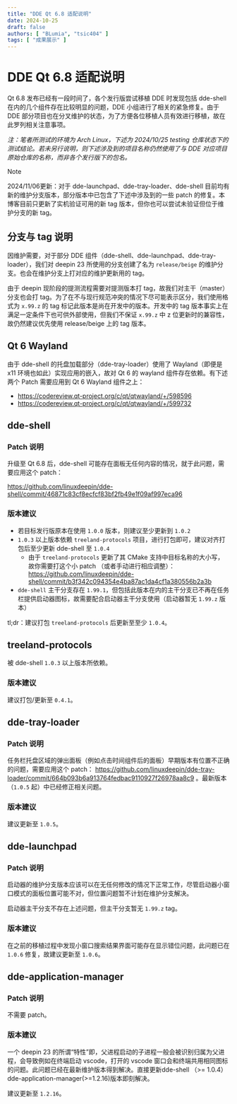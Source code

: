 ```yaml
---
title: "DDE Qt 6.8 适配说明"
date: 2024-10-25
draft: false
authors: [ "BLumia", "tsic404" ]
tags: [ "成果展示" ]
---
```


# DDE Qt 6.8 适配说明

Qt 6.8 发布已经有一段时间了，各个发行版尝试移植 DDE 时发现包括 dde-shell 在内的几个组件存在比较明显的问题，DDE 小组进行了相关的紧急修复。由于 DDE 部分项目也在分叉维护的状态，为了方便各位移植人员有效进行移植，故在此罗列相关注意事项。

*注：笔者所测试的环境为 Arch Linux，下述为 2024/10/25 testing 仓库状态下的测试结论。若未另行说明，则下述涉及到的项目名称仍然使用了与 DDE 对应项目原始仓库的名称，而非各个发行版下的包名。*

> [!NOTE]
> 2024/11/06更新：对于 dde-launchpad、dde-tray-loader、dde-shell 目前均有新的维护分支版本，部分版本中已包含了下述中涉及到的一些 patch 的修复。本博客目前只更新了实机验证可用的新 tag 版本，但你也可以尝试未验证但位于维护分支的新 tag。

## 分支与 tag 说明

因维护需要，对于部分 DDE 组件（dde-shell、dde-launchpad、dde-tray-loader），我们对 deepin 23 所使用的分支创建了名为 `release/beige` 的维护分支。也会在维护分支上打对应的维护更新用的 tag。

由于 deepin 现阶段的提测流程需要对提测版本打 tag，故我们对主干（master）分支也会打 tag。为了在不与现行规范冲突的情况下尽可能表示区分，我们使用格式为 `x.99.z` 的 tag 标记此版本是尚在开发中的版本。开发中的 tag 版本事实上在满足一定条件下也可供外部使用，但我们不保证 `x.99.z` 中 z 位更新时的兼容性，故仍然建议优先使用 release/beige 上的
tag 版本。

## Qt 6 Wayland

由于 dde-shell 的托盘加载部分（dde-tray-loader）使用了 Wayland（即便是 x11 环境也如此）实现应用的嵌入，故对 Qt 6 的 wayland 组件存在依赖。有下述两个 Patch 需要应用到 Qt 6 Wayland 组件之上：

- <https://codereview.qt-project.org/c/qt/qtwayland/+/598596>
- <https://codereview.qt-project.org/c/qt/qtwayland/+/599732>

## dde-shell

### Patch 说明

升级至 Qt 6.8 后，dde-shell 可能存在面板无任何内容的情况，就于此问题，需要应用这个 patch：

https://github.com/linuxdeepin/dde-shell/commit/46871c83cf8ecfcf83bf2fb49e1f09af997eca96

### 版本建议

- 若目标发行版原本在使用 `1.0.0` 版本，则建议至少更新到 `1.0.2`
- `1.0.3` 以上版本依赖 `treeland-protocols` 项目，进行打包即可，建议对齐打包后至少更新 dde-shell 至 `1.0.4`
  - 由于 `treeland-protocols` 更新了其 CMake 支持中目标名称的大小写，故你需要打这个小 patch （或者手动进行相应调整）：
  https://github.com/linuxdeepin/dde-shell/commit/b3f342c094354e4ba87ac1da4cf1a380556b2a3b
- `dde-shell` 主干分支存在 `1.99.1`，但包括此版本在内的主干分支已不再在任务栏提供启动器图标，故需要配合启动器主干分支使用（启动器暂无 `1.99.z` 版本）

tl;dr：建议打包 `treeland-protocols` 后更新至至少 `1.0.4`。

## treeland-protocols

被 dde-shell `1.0.3` 以上版本所依赖。

### 版本建议

建议打包/更新至 `0.4.1`。

## dde-tray-loader

### Patch 说明

任务栏托盘区域的弹出面板（例如点击时间组件后的面板）早期版本有位置不正确的问题，需要应用这个 patch： <https://github.com/linuxdeepin/dde-tray-loader/commit/664b093b6a913764fedbac9110927f26978aa8c9> 。最新版本（`1.0.5` 起）中已经修正相关问题。

### 版本建议

建议更新至 `1.0.5`。

## dde-launchpad

### Patch 说明

启动器的维护分支版本应该可以在无任何修改的情况下正常工作，尽管启动器小窗口模式的面板位置可能不对，但位置问题暂不计划在维护分支解决。

启动器主干分支不存在上述问题，但主干分支暂无 `1.99.z` tag。

### 版本建议

在之前的移植过程中发现小窗口搜索结果界面可能存在显示错位问题，此问题已在 `1.0.6` 修复，故建议更新至 `1.0.6`。

## dde-application-manager

### Patch 说明

不需要 patch。

### 版本建议

一个 deepin 23 的所谓“特性”即，父进程启动的子进程一般会被识别归属为父进程，会导致例如在终端启动 vscode，打开的 vscode 窗口会和终端共用相同图标的问题。此问题已经在最新维护版本得到解决。直接更新dde-shell （>= 1.0.4） dde-application-manager(>=1.2.16)版本即刻解决。

建议更新至 `1.2.16`。
